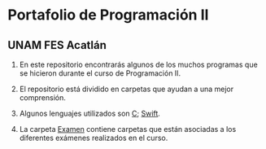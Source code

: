 # Portafolio de Programación II
## UNAM FES Acatlán

1. En este repositorio encontrarás algunos de los muchos programas que se hicieron durante el curso de Programación II.

2. El repositorio está dividido en carpetas que ayudan a una mejor comprensión.

3. Algunos lenguajes utilizados son [C](C); [Swift](Swift).

4. La carpeta [Examen](Examen) contiene carpetas que están asociadas a los diferentes exámenes realizados en el curso.
